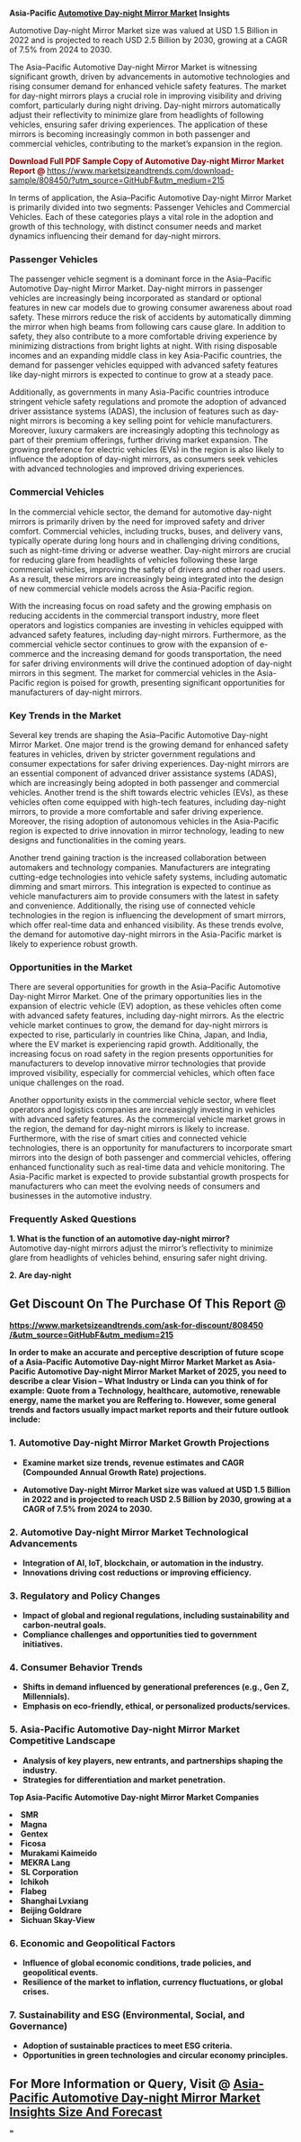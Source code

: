<p><strong>Asia-Pacific&nbsp;<a href=""https://www.marketsizeandtrends.com/download-sample/808450/&amp;utm_source=GitHubF&amp;utm_medium=215"">Automotive Day-night Mirror Market</a> Insights</strong></p><p>Automotive Day-night Mirror Market size was valued at USD 1.5 Billion in 2022 and is projected to reach USD 2.5 Billion by 2030, growing at a CAGR of 7.5% from 2024 to 2030.</p><p><p>The Asia–Pacific Automotive Day-night Mirror Market is witnessing significant growth, driven by advancements in automotive technologies and rising consumer demand for enhanced vehicle safety features. The market for day-night mirrors plays a crucial role in improving visibility and driving comfort, particularly during night driving. Day-night mirrors automatically adjust their reflectivity to minimize glare from headlights of following vehicles, ensuring safer driving experiences. The application of these mirrors is becoming increasingly common in both passenger and commercial vehicles, contributing to the market’s expansion in the region.</p><p><p><strong><span style="color: #800000;">Download Full PDF Sample Copy of Automotive Day-night Mirror Market Report @</span>&nbsp;</strong><a href="https://www.marketsizeandtrends.com/download-sample/808450/?utm_source=GitHubF&amp;utm_medium=215" target="_blank">https://www.marketsizeandtrends.com/download-sample/808450/?utm_source=GitHubF&amp;utm_medium=215</a></p></p><p>In terms of application, the Asia–Pacific Automotive Day-night Mirror Market is primarily divided into two segments: Passenger Vehicles and Commercial Vehicles. Each of these categories plays a vital role in the adoption and growth of this technology, with distinct consumer needs and market dynamics influencing their demand for day-night mirrors.</p><h3>Passenger Vehicles</h3><p>The passenger vehicle segment is a dominant force in the Asia–Pacific Automotive Day-night Mirror Market. Day-night mirrors in passenger vehicles are increasingly being incorporated as standard or optional features in new car models due to growing consumer awareness about road safety. These mirrors reduce the risk of accidents by automatically dimming the mirror when high beams from following cars cause glare. In addition to safety, they also contribute to a more comfortable driving experience by minimizing distractions from bright lights at night. With rising disposable incomes and an expanding middle class in key Asia-Pacific countries, the demand for passenger vehicles equipped with advanced safety features like day-night mirrors is expected to continue to grow at a steady pace.</p><p>Additionally, as governments in many Asia-Pacific countries introduce stringent vehicle safety regulations and promote the adoption of advanced driver assistance systems (ADAS), the inclusion of features such as day-night mirrors is becoming a key selling point for vehicle manufacturers. Moreover, luxury carmakers are increasingly adopting this technology as part of their premium offerings, further driving market expansion. The growing preference for electric vehicles (EVs) in the region is also likely to influence the adoption of day-night mirrors, as consumers seek vehicles with advanced technologies and improved driving experiences.</p><h3>Commercial Vehicles</h3><p>In the commercial vehicle sector, the demand for automotive day-night mirrors is primarily driven by the need for improved safety and driver comfort. Commercial vehicles, including trucks, buses, and delivery vans, typically operate during long hours and in challenging driving conditions, such as night-time driving or adverse weather. Day-night mirrors are crucial for reducing glare from headlights of vehicles following these large commercial vehicles, improving the safety of drivers and other road users. As a result, these mirrors are increasingly being integrated into the design of new commercial vehicle models across the Asia-Pacific region.</p><p>With the increasing focus on road safety and the growing emphasis on reducing accidents in the commercial transport industry, more fleet operators and logistics companies are investing in vehicles equipped with advanced safety features, including day-night mirrors. Furthermore, as the commercial vehicle sector continues to grow with the expansion of e-commerce and the increasing demand for goods transportation, the need for safer driving environments will drive the continued adoption of day-night mirrors in this segment. The market for commercial vehicles in the Asia-Pacific region is poised for growth, presenting significant opportunities for manufacturers of day-night mirrors.</p><h3>Key Trends in the Market</h3><p>Several key trends are shaping the Asia–Pacific Automotive Day-night Mirror Market. One major trend is the growing demand for enhanced safety features in vehicles, driven by stricter government regulations and consumer expectations for safer driving experiences. Day-night mirrors are an essential component of advanced driver assistance systems (ADAS), which are increasingly being adopted in both passenger and commercial vehicles. Another trend is the shift towards electric vehicles (EVs), as these vehicles often come equipped with high-tech features, including day-night mirrors, to provide a more comfortable and safer driving experience. Moreover, the rising adoption of autonomous vehicles in the Asia-Pacific region is expected to drive innovation in mirror technology, leading to new designs and functionalities in the coming years.</p><p>Another trend gaining traction is the increased collaboration between automakers and technology companies. Manufacturers are integrating cutting-edge technologies into vehicle safety systems, including automatic dimming and smart mirrors. This integration is expected to continue as vehicle manufacturers aim to provide consumers with the latest in safety and convenience. Additionally, the rising use of connected vehicle technologies in the region is influencing the development of smart mirrors, which offer real-time data and enhanced visibility. As these trends evolve, the demand for automotive day-night mirrors in the Asia-Pacific market is likely to experience robust growth.</p><h3>Opportunities in the Market</h3><p>There are several opportunities for growth in the Asia–Pacific Automotive Day-night Mirror Market. One of the primary opportunities lies in the expansion of electric vehicle (EV) adoption, as these vehicles often come with advanced safety features, including day-night mirrors. As the electric vehicle market continues to grow, the demand for day-night mirrors is expected to rise, particularly in countries like China, Japan, and India, where the EV market is experiencing rapid growth. Additionally, the increasing focus on road safety in the region presents opportunities for manufacturers to develop innovative mirror technologies that provide improved visibility, especially for commercial vehicles, which often face unique challenges on the road.</p><p>Another opportunity exists in the commercial vehicle sector, where fleet operators and logistics companies are increasingly investing in vehicles with advanced safety features. As the commercial vehicle market grows in the region, the demand for day-night mirrors is likely to increase. Furthermore, with the rise of smart cities and connected vehicle technologies, there is an opportunity for manufacturers to incorporate smart mirrors into the design of both passenger and commercial vehicles, offering enhanced functionality such as real-time data and vehicle monitoring. The Asia-Pacific market is expected to provide substantial growth prospects for manufacturers who can meet the evolving needs of consumers and businesses in the automotive industry.</p><h3>Frequently Asked Questions</h3><p><b>1. What is the function of an automotive day-night mirror?</b><br> Automotive day-night mirrors adjust the mirror’s reflectivity to minimize glare from headlights of vehicles behind, ensuring safer night driving.</p><p><b>2. Are day-night</p><h2><strong>Get Discount On The Purchase Of This Report @&nbsp;</strong></h2><p><strong><a href=""https://www.marketsizeandtrends.com/ask-for-discount/808450/&amp;utm_source=GitHubF&amp;utm_medium=215"" target=""_blank"">https://www.marketsizeandtrends.com/ask-for-discount/808450<br />/&amp;utm_source=GitHubF&amp;utm_medium=215</a></strong></p><p>In order to make an accurate and perceptive description of future scope of a Asia-Pacific&nbsp;Automotive Day-night Mirror Market Market as Asia-Pacific&nbsp;Automotive Day-night Mirror Market Market of 2025, you need to describe a clear Vision &ndash; What Industry or Linda can you think of for example: Quote from a Technology, healthcare, automotive, renewable energy, name the market you are Reffering to. However, some general trends and factors usually impact market reports and their future outlook include:</p><h3>1.&nbsp;<strong>Automotive Day-night Mirror Market Growth Projections</strong></h3><ul><li>Examine market size trends, revenue estimates and CAGR (Compounded Annual Growth Rate) projections.</li><li><p>Automotive Day-night Mirror Market size was valued at USD 1.5 Billion in 2022 and is projected to reach USD 2.5 Billion by 2030, growing at a CAGR of 7.5% from 2024 to 2030.</p></li></ul><h3>2.&nbsp;<strong>Automotive Day-night Mirror Market Technological Advancements</strong></h3><ul><li>Integration of AI, IoT, blockchain, or automation in the industry.</li><li>Innovations driving cost reductions or improving efficiency.</li></ul><h3>3.&nbsp;<strong>Regulatory and Policy Changes</strong></h3><ul><li>Impact of global and regional regulations, including sustainability and carbon-neutral goals.</li><li>Compliance challenges and opportunities tied to government initiatives.</li></ul><h3>4.&nbsp;<strong>Consumer Behavior Trends</strong></h3><ul><li>Shifts in demand influenced by generational preferences (e.g., Gen Z, Millennials).</li><li>Emphasis on eco-friendly, ethical, or personalized products/services.</li></ul><h3>5.&nbsp;<strong>Asia-Pacific Automotive Day-night Mirror Market Competitive Landscape</strong></h3><ul><li>Analysis of key players, new entrants, and partnerships shaping the industry.</li><li>Strategies for differentiation and market penetration.</li></ul><p data-pm-slice=""1 1 []"">Top Asia-Pacific Automotive Day-night Mirror Market Companies</p><div data-test-id=""""><p><li>SMR</li><li> Magna</li><li> Gentex</li><li> Ficosa</li><li> Murakami Kaimeido</li><li> MEKRA Lang</li><li> SL Corporation</li><li> Ichikoh</li><li> Flabeg</li><li> Shanghai Lvxiang</li><li> Beijing Goldrare</li><li> Sichuan Skay-View</li></p></div><h3>6.&nbsp;<strong>Economic and Geopolitical Factors</strong></h3><ul><li>Influence of global economic conditions, trade policies, and geopolitical events.</li><li>Resilience of the market to inflation, currency fluctuations, or global crises.</li></ul><h3>7.&nbsp;<strong>Sustainability and ESG (Environmental, Social, and Governance)</strong></h3><ul><li>Adoption of sustainable practices to meet ESG criteria.</li><li>Opportunities in green technologies and circular economy principles.</li></ul><h2><strong>For More Information or Query, Visit @&nbsp;</strong><a href=""https://www.verifiedmarketreports.com/product/automotive-day-night-mirror-market/"" target=""_blank"">Asia-Pacific Automotive Day-night Mirror Market Insights Size And Forecast</a></h2>"
